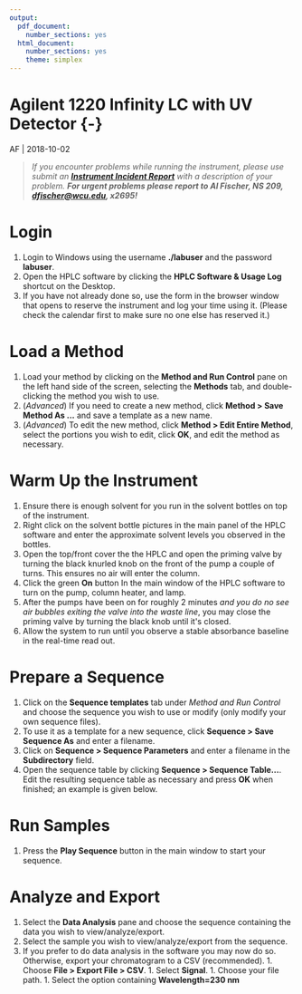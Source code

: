 ```yaml
---
output:
  pdf_document:
    number_sections: yes
  html_document:
    number_sections: yes
    theme: simplex
---
```


# Agilent 1220 Infinity LC with UV Detector {-}

AF | 2018-10-02

> *If you encounter problems while running the instrument, please use submit an [**Instrument Incident Report**](https://docs.google.com/forms/d/e/1FAIpQLSc96MiK73kKP06KEZpR0-O7zETCLvWgQtLp_bKEynosUKqpNg/viewform) with a description of your problem.  **For urgent problems please report to Al Fischer, NS 209, dfischer@wcu.edu, x2695!***

# Login

1. Login to Windows using the username **./labuser** and the password **labuser**.
1. Open the HPLC software by clicking the **HPLC Software & Usage Log** shortcut on the Desktop.
1. If you have not already done so, use the form in the browser window that opens to reserve the instrument and log your time using it. (Please check the calendar first to make sure no one else has reserved it.)

# Load a Method

1. Load your method by clicking on the **Method and Run Control** pane on the left hand side of the screen, selecting the **Methods** tab, and double-clicking the method you wish to use.
1. (*Advanced*) If you need to create a new method, click **Method > Save Method As ...** and save a template as a new name.
1. (*Advanced*) To edit the new method, click **Method > Edit Entire Method**, select the portions you wish to edit, click **OK**, and edit the method as necessary.

# Warm Up the Instrument

1. Ensure there is enough solvent for you run in the solvent bottles on top of the instrument.
1. Right click on the solvent bottle pictures in the main panel of the HPLC software and enter the approximate solvent levels you observed in the bottles.
1. Open the top/front cover the the HPLC and open the priming valve by turning the black knurled knob on the front of the pump a couple of turns.  This ensures no air will enter the column.
1. Click the green **On** button In the main window of the HPLC software to turn on the pump, column heater, and lamp.
1. After the pumps have been on for roughly 2 minutes *and you do no see air bubbles exiting the valve into the waste line*, you may close the priming valve by turning the black knob until it's closed.
1. Allow the system to run until you observe a stable absorbance baseline in the real-time read out.

# Prepare a Sequence

1. Click on the **Sequence templates** tab under *Method and Run Control* and choose the sequence you wish to use or modify (only modify your own sequence files).
1. To use it as a template for a new sequence, click **Sequence > Save Sequence As** and enter a filename.
1. Click on **Sequence > Sequence Parameters** and enter a filename in the **Subdirectory** field.
1. Open the sequence table by clicking **Sequence > Sequence Table...**.  Edit the resulting sequence table as necessary and press **OK** when finished; an example is given below.

# Run Samples

1. Press the **Play Sequence** button in the main window to start your sequence.

# Analyze and Export

1. Select the **Data Analysis** pane and choose the sequence containing the data you wish to view/analyze/export.
1. Select the sample you wish to view/analyze/export from the sequence.
1. If you prefer to do data analysis in the software you may now do so.  Otherwise, export your chromatogram to a CSV (recommended).
		1. Choose **File > Export File > CSV**.
		1. Select **Signal**.
		1. Choose your file path.
		1. Select the option containing **Wavelength=230 nm**
